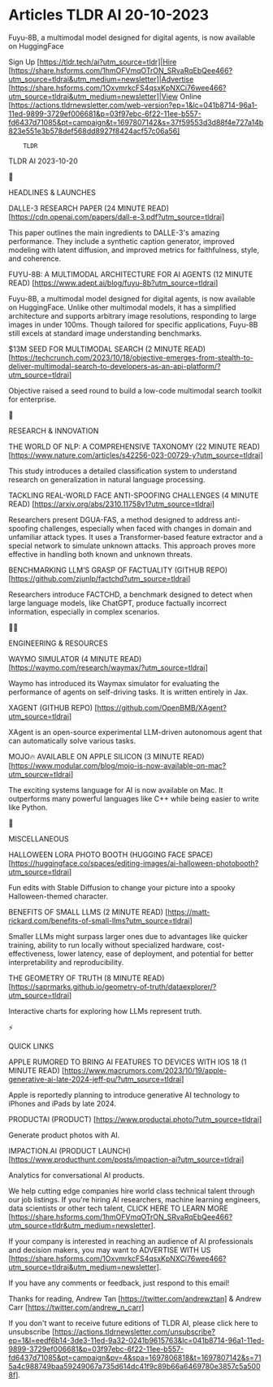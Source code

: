 # Articles TLDR AI 20-10-2023

Fuyu-8B, a multimodal model designed for digital agents, is now
available on HuggingFace  

Sign Up [https://tldr.tech/ai?utm_source=tldr]|Hire
[https://share.hsforms.com/1hmOFVmqOTrON_SRvaRqEbQee466?utm_source=tldrai&utm_medium=newsletter]|Advertise
[https://share.hsforms.com/1OxvmrkcFS4qsxKpNXCi76wee466?utm_source=tldrai&utm_medium=newsletter]|View
Online
[https://actions.tldrnewsletter.com/web-version?ep=1&lc=041b8714-96a1-11ed-9899-3729ef006681&p=03f97ebc-6f22-11ee-b557-fd6437d71085&pt=campaign&t=1697807142&s=37f59553d3d88f4e727a14b823e551e3b578def568dd8927f8424acf57c06a56]


		TLDR 

TLDR AI 2023-10-20

🚀 

HEADLINES & LAUNCHES

 DALLE-3 RESEARCH PAPER (24 MINUTE READ)
[https://cdn.openai.com/papers/dall-e-3.pdf?utm_source=tldrai] 

 This paper outlines the main ingredients to DALLE-3's amazing
performance. They include a synthetic caption generator, improved
modeling with latent diffusion, and improved metrics for faithfulness,
style, and coherence. 

 FUYU-8B: A MULTIMODAL ARCHITECTURE FOR AI AGENTS (12 MINUTE READ)
[https://www.adept.ai/blog/fuyu-8b?utm_source=tldrai] 

 Fuyu-8B, a multimodal model designed for digital agents, is now
available on HuggingFace. Unlike other multimodal models, it has a
simplified architecture and supports arbitrary image resolutions,
responding to large images in under 100ms. Though tailored for
specific applications, Fuyu-8B still excels at standard image
understanding benchmarks. 

 $13M SEED FOR MULTIMODAL SEARCH (2 MINUTE READ)
[https://techcrunch.com/2023/10/18/objective-emerges-from-stealth-to-deliver-multimodal-search-to-developers-as-an-api-platform/?utm_source=tldrai]


 Objective raised a seed round to build a low-code multimodal search
toolkit for enterprise. 

🧠 

RESEARCH & INNOVATION

 THE WORLD OF NLP: A COMPREHENSIVE TAXONOMY (22 MINUTE READ)
[https://www.nature.com/articles/s42256-023-00729-y?utm_source=tldrai]


 This study introduces a detailed classification system to understand
research on generalization in natural language processing. 

 TACKLING REAL-WORLD FACE ANTI-SPOOFING CHALLENGES (4 MINUTE READ)
[https://arxiv.org/abs/2310.11758v1?utm_source=tldrai] 

 Researchers present DGUA-FAS, a method designed to address
anti-spoofing challenges, especially when faced with changes in domain
and unfamiliar attack types. It uses a Transformer-based feature
extractor and a special network to simulate unknown attacks. This
approach proves more effective in handling both known and unknown
threats. 

 BENCHMARKING LLM’S GRASP OF FACTUALITY (GITHUB REPO)
[https://github.com/zjunlp/factchd?utm_source=tldrai] 

 Researchers introduce FACTCHD, a benchmark designed to detect when
large language models, like ChatGPT, produce factually incorrect
information, especially in complex scenarios. 

🧑‍💻 

ENGINEERING & RESOURCES

 WAYMO SIMULATOR (4 MINUTE READ)
[https://waymo.com/research/waymax/?utm_source=tldrai] 

 Waymo has introduced its Waymax simulator for evaluating the
performance of agents on self-driving tasks. It is written entirely in
Jax. 

 XAGENT (GITHUB REPO)
[https://github.com/OpenBMB/XAgent?utm_source=tldrai] 

 XAgent is an open-source experimental LLM-driven autonomous agent
that can automatically solve various tasks. 

 MOJO🔥 AVAILABLE ON APPLE SILICON (3 MINUTE READ)
[https://www.modular.com/blog/mojo-is-now-available-on-mac?utm_sourcw=tldrai]


 The exciting systems language for AI is now available on Mac. It
outperforms many powerful languages like C++ while being easier to
write like Python. 

🎁 

MISCELLANEOUS

 HALLOWEEN LORA PHOTO BOOTH (HUGGING FACE SPACE)
[https://huggingface.co/spaces/editing-images/ai-halloween-photobooth?utm_source=tldrai]


 Fun edits with Stable Diffusion to change your picture into a spooky
Halloween-themed character. 

 BENEFITS OF SMALL LLMS (2 MINUTE READ)
[https://matt-rickard.com/benefits-of-small-llms?utm_source=tldrai] 

 Smaller LLMs might surpass larger ones due to advantages like quicker
training, ability to run locally without specialized hardware,
cost-effectiveness, lower latency, ease of deployment, and potential
for better interpretability and reproducibility. 

 THE GEOMETRY OF TRUTH (8 MINUTE READ)
[https://saprmarks.github.io/geometry-of-truth/dataexplorer/?utm_source=tldrai]


 Interactive charts for exploring how LLMs represent truth. 

⚡ 

QUICK LINKS

 APPLE RUMORED TO BRING AI FEATURES TO DEVICES WITH IOS 18 (1 MINUTE
READ)
[https://www.macrumors.com/2023/10/19/apple-generative-ai-late-2024-jeff-pu/?utm_source=tldrai]


 Apple is reportedly planning to introduce generative AI technology to
iPhones and iPads by late 2024. 

 PRODUCTAI (PRODUCT) [https://www.productai.photo/?utm_source=tldrai] 

 Generate product photos with AI. 

 IMPACTION.AI (PRODUCT LAUNCH)
[https://www.producthunt.com/posts/impaction-ai?utm_source=tldrai] 

 Analytics for conversational AI products. 

 We help cutting edge companies hire world class technical talent
through our job listings. If you're hiring AI researchers, machine
learning engineers, data scientists or other tech talent, CLICK HERE
TO LEARN MORE
[https://share.hsforms.com/1hmOFVmqOTrON_SRvaRqEbQee466?utm_source=tldr&utm_medium=newsletter].


If your company is interested in reaching an audience of AI
professionals and decision makers, you may want to ADVERTISE WITH US
[https://share.hsforms.com/1OxvmrkcFS4qsxKpNXCi76wee466?utm_source=tldrai&utm_medium=newsletter].


If you have any comments or feedback, just respond to this email! 

Thanks for reading, 
Andrew Tan [https://twitter.com/andrewztan] & Andrew Carr
[https://twitter.com/andrew_n_carr] 

If you don't want to receive future editions of TLDR AI, please click
here to unsubscribe
[https://actions.tldrnewsletter.com/unsubscribe?ep=1&l=eedf6b14-3de3-11ed-9a32-0241b9615763&lc=041b8714-96a1-11ed-9899-3729ef006681&p=03f97ebc-6f22-11ee-b557-fd6437d71085&pt=campaign&pv=4&spa=1697806818&t=1697807142&s=715a4c988749baa59249067a735d614dc41f9c89b66a6469780e3857c5a5008f].